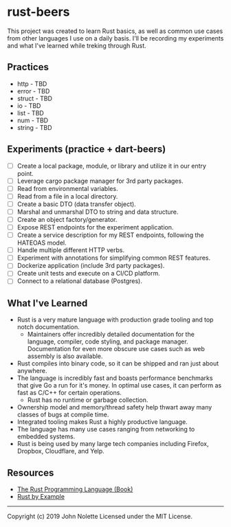 # rust-beers

This project was created to learn Rust basics, as well as common use cases from other languages I use on a daily basis. I'll be recording my experiments and what I've learned while treking through Rust.

## Practices

* http - TBD
* error - TBD
* struct - TBD
* io - TBD
* list - TBD
* num - TBD
* string - TBD

## Experiments (practice + dart-beers)

* [ ] Create a local package, module, or library and utilize it in our entry point.
* [ ] Leverage cargo package manager for 3rd party packages.
* [ ] Read from environmental variables.
* [ ] Read from a file in a local directory.
* [ ] Create a basic DTO (data transfer object).
* [ ] Marshal and unmarshal DTO to string and data structure.
* [ ] Create an object factory/generator.
* [ ] Expose REST endpoints for the experiment application.
* [ ] Create a service description for my REST endpoints, following the HATEOAS model.
* [ ] Handle multiple different HTTP verbs.
* [ ] Experiment with annotations for simplifying common REST features.
* [ ] Dockerize application (include 3rd party packages).
* [ ] Create unit tests and execute on a CI/CD platform.
* [ ] Connect to a relational database (Postgres).

## What I've Learned

* Rust is a very mature language with production grade tooling and top notch documentation.
  * Maintainers offer incredibly detailed documentation for the language, compiler, code styling, and package manager. Documentation for even more obscure use cases such as web assembly is also available.
* Rust compiles into binary code, so it can be shipped and ran just about anywhere.
* The language is incredibly fast and boasts performance benchmarks that give Go a run for it's money. In optimal use cases, it can perform as fast as C/C++ for certain operations.
  * Rust has no runtime or garbage collection.
* Ownership model and memory/thread safety help thwart away many classes of bugs at compile time.
* Integrated tooling makes Rust a highly productive language.
* The language has many use cases ranging from networking to embedded systems.
* Rust is being used by many large tech companies including Firefox, Dropbox, Cloudflare, and Yelp.

## Resources

* [The Rust Programming Language (Book)](https://doc.rust-lang.org/book/)
* [Rust by Example](https://doc.rust-lang.org/stable/rust-by-example/)

---

Copyright (c) 2019 John Nolette Licensed under the MIT License.
